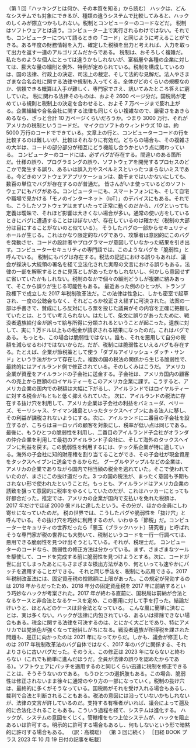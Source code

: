 ###

（第 1 回「ハッキングとは何か、その本質を知る」から読む）
ハックは、どんなシステムでも対象にできるが、種類の違うシステムで比較してみると、ハックのしくみが際立つかもしれない。税制とコンピューターのコードなどだ。
税制はソフトウェアとは違う。コンピューター上で実行されるわけではない。それでも、コンピューターについて語るときの「コード」と同じように考えることができる。ある年度の財務情報を入力、確定した税額を出力と考えれば、入力を取って出力を返す一連のアルゴリズムだからである。
税制は、おそろしく複雑だ。私たちのような個人にとっては違うかもしれないが、富裕層や各種の企業に対しては、膨大な量の細則と例外、特例が定められている。税制を構成しているのは、国の法律、行政上の決定、司法上の裁定、そして法的な見解だ。法人やさまざまな合名会社に関する法律や規制も入ってくる。全体がどのくらいの規模なのか、信頼できる概算は入手が難しく、専門家でさえ、訊いてみたところ答えに窮していた。
税に関わる法律そのものは、およそ 2600 ページ分だ。国税局が定めている規則と税制上の決定を合わせると、およそ 7 万ページまで膨れ上がる。企業組織や合名会社に関する法律も同じくらい複雑なので、厳密さをあきらめるなら、ざっと合計 10 万ページくらいだろうか。つまり 3000 万行、それがアメリカの税制というコードだ。
マイクロソフトのウィンドウズ 10 は、約 5000 万行のコードでできている。文章上の行と、コンピューターコードの行を比較するのは難しいが、比較はそれなりに有効だ。どちらの場合も、その複雑さの大半は、コードの部分部分が相互にどう機能し合うかという点に関わっている。
コンピューターのコードには、必ずバグが存在する。間違いのある箇所だ。仕様の誤り、プログラミングの誤り、ソフトウェアを開発するプロセスのどこかで発生する誤り、あるいは誤入力やスペルミスといったつまらないミスである。今どきのソフトウェアアプリケーションは、数千まではいかないにしても、数百の単位でバグが存在するのが普通だ。
皆さんがいま使っているどのソフトウェアにもバグがある。コンピューターにも、スマートフォンにも、そして自宅や職場で見かける「モノのインターネット（IoT）」のデバイスにもある。それでも、こうしたソフトウェアはまずいたって正常に動くのだから、バグといっても定義は曖昧で、それほど影響は大きくない場合が多い。通常の使い方をしているときにバグに遭遇することはほぼないが、存在しているのは確かだ（税制の大部分は目にすることがないのと似ている）。
そうしたバグの一部からセキュリティホールが生じる。これはかなり限定的なバグであり、攻撃者は意図的にこのバグを発動させ、コードの設計者やプログラマーが意図していなかった結果を引き出す。コンピューターセキュリティの専門語では、このようなバグを「脆弱性」と呼んでいる。
税制にもバグは存在する。税法の記述における誤りもあれば、議会が採決し大統領の署名を経て立法化された実際の文言における誤りもある。法律の一部を解釈するときに見落としがあったかもしれないし、何かしら意図せずに省いていたかもしれない。税制のなかで個々の細則どうしが複雑に絡みあって、そこから誤りが生じる可能性もある。
最近あった例のひとつが、トランプ政権下で成立した 2017 年税制改革法だ。この法律は性急に、しかも密室で起草され、一度の公聴会もなく、それどころか校正さえ経ずに可決された。法案の一部は手書きで、賛成にしろ反対にしろ票を投じた議員がその内容を正確に把握していたとは、とうてい考えられない。はたして、条文に誤りがあったために、戦没者遺族給付金が誤って給与所得に分類されるということが起こった。遺族に対して、実に 1 万ドル以上もの税金が請求される結果になったのだ。これはバグである。
もっとも、この場合は脆弱性ではない。誰も、それを悪用して自分の税額を減らせるわけではないからだ。だが、税制には脆弱性といえるバグも存在する。たとえば、企業が節税策として使う「ダブルアイリッシュ・ダッチ・サンド」という手法がかつて存在した。複数の国の税法の関係から生じる脆弱性で、最終的にはアイルランド側で修正されている。そのしくみはこうだ。
アメリカ企業が資産をアイルランドの子会社に送金する。子会社は、アメリカ国内の顧客への売上から巨額のロイヤルティーをこのアメリカ企業に課す。こうすると、アメリカ企業の国内での税額は大幅に下がるし、アイルランドではロイヤルティーに対する税金がもともと低く抑えられていた。
次に、アイルランドの税法に存在する抜け穴を利用して、アメリカ企業は子会社の利益をバミューダ、ベリーズ、モーリシャス、ケイマン諸島といったタックスヘイブンにある法人に移し、その利益が課税されないようにする。次に、アイルランドに二番目の子会社を設立するが、こちらはヨーロッパの顧客を対象にし、税率が低い点は同じである。
最後に、もうひとつの脆弱性を利用し、二番目のアイルランド子会社がオランダの仲介企業を利用して最初のアイルランド子会社に、そして海外のタックスヘイブンに利益を戻す。この脆弱性を利用するには、テック系企業が特に適している。海外の子会社に知的財産権を割り当てることができ、その子会社が現金資産をタックスヘイブンに送金できるからだ。
グーグルやアップルなどの企業は、アメリカの企業でありながら国内で相当額の税金を逃れていた。そこで使われていたのが、まさにこの抜け道だった。3 つの国の税法が、まったく意図も予期もされない形で使われたということだ。もっとも、アイルランドはアメリカ企業の誘致を狙って意図的に税率をゆるくしていたのだが、これはハッカーにとっても好都合だった。推定では、アメリカの企業が国内で支払いを免れた税額は、2017 年だけでほぼ 2000 億ドルに達したという。その分が、ほかの全員にしわ寄せになっていたのだ。
税の世界では、こうしたバグや脆弱性を「抜け穴」と呼んでいる。その抜け穴を巧妙に利用するのが、いわゆる「節税」だ。コンピューターセキュリティの世界だったら「悪玉（ブラックハット）研究者」と呼ばれそうな専門家が税の世界にも大勢いて、税制というコードを一行一行調べては、悪用できる脆弱性を見つけ出そうとしている。それが、税理士だ。
コンピューターのコードなら、脆弱性の修正方法は分かっている。まず、さまざまなツールを駆使して、コードを完成する前に脆弱性を見つけようとする。次に、コードが世に出てしまったあとにもさまざまな検出方法があり、何といっても速やかにパッチを適用することができる。
それと同じ手法を、税制にも応用できる。2017 年税制改革法には、固定資産税の控除額に上限があった。この規定が発効するのは 2018 年からだったため、2018 年分の固定資産税を 2017 年に前納するという巧妙なハックが考案された。2017 年が終わる直前に、国税局は前納が合法となるケースと非合法となるケースを定め、この悪用に対して手を打った。結論だけいうと、ほとんどのケースは非合法となっている。
こんな風に簡単に済むことは、実は多くない。ハックが法律に内包されている、あるいは排除できない場合もある。税金に関する法律を可決するのは、とにかく大ごとであり、特にアメリカでは党派色が強くなって紛糾しがちになる。戦没者遺族が所得税を課された問題も、是正に向かったのは 2021 年になってからだ。しかも、議会が修正したのは 2017 年税制改革法のバグ自体ではなく、2017 年のバグに関係する、それよりさらに古いバグだった。そのうえ、この修正は 2023 年にならないと終わらない（これでも簡単に進んだほうだ。全員が法律の誤りを認めたからである）。ソフトウェアにパッチを適用するのと同じくらい迅速に税制を修正できることは、そうそうないのである。
もうひとつの選択肢もある。この場合、脆弱性は修正されないまま徐々に通常のやり方の一部になっていく。税制の抜け穴は、最終的に多くがそうなっている。国税局がそれを受け入れる場合もあるし、裁判で合法と判断されることもある。税法の意図には沿っていないかもしれないが、法律の文言が許しているのだ。支持する有権者がいれば、議会によって遡及的に合法化されることもある。こういう過程を経て、システムは進化する。
ハックが、システムの意図をくじく。管轄権をもつ上位システムが、ハックを阻止あるいは許可する。明示的に許可する場合もあるし、何もしないという形で暗黙的に許可する場合もある。
（訳：高橋聡）
（第 3 回に続く）
［日経 BOOK プラス 2023 年 10 月 19 日付の記事を転載］
